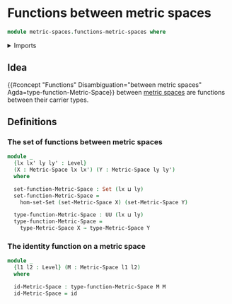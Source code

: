 # Functions between metric spaces

```agda
module metric-spaces.functions-metric-spaces where
```

<details><summary>Imports</summary>

```agda
open import foundation.dependent-pair-types
open import foundation.function-types
open import foundation.sets
open import foundation.universe-levels

open import metric-spaces.metric-spaces
```

</details>

## Idea

{{#concept "Functions" Disambiguation="between metric spaces" Agda=type-function-Metric-Space}}
between [metric spaces](metric-spaces.metric-spaces.md) are functions between
their carrier types.

## Definitions

### The set of functions between metric spaces

```agda
module _
  {lx lx' ly ly' : Level}
  (X : Metric-Space lx lx') (Y : Metric-Space ly ly')
  where

  set-function-Metric-Space : Set (lx ⊔ ly)
  set-function-Metric-Space =
    hom-set-Set (set-Metric-Space X) (set-Metric-Space Y)

  type-function-Metric-Space : UU (lx ⊔ ly)
  type-function-Metric-Space =
    type-Metric-Space X → type-Metric-Space Y
```

### The identity function on a metric space

```agda
module _
  {l1 l2 : Level} (M : Metric-Space l1 l2)
  where

  id-Metric-Space : type-function-Metric-Space M M
  id-Metric-Space = id
```
